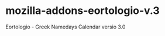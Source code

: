mozilla-addons-eortologio-v.3
=============================

Eortologio - Greek Namedays Calendar versio 3.0
